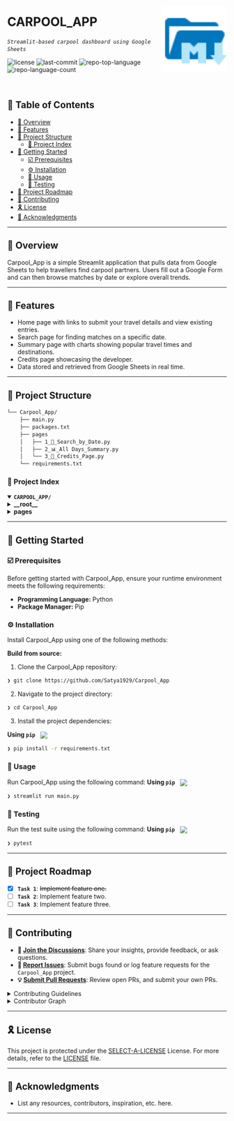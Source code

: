 <div align="left" style="position: relative;">
<img src="https://raw.githubusercontent.com/PKief/vscode-material-icon-theme/ec559a9f6bfd399b82bb44393651661b08aaf7ba/icons/folder-markdown-open.svg" align="right" width="30%" style="margin: -20px 0 0 20px;">
<h1>CARPOOL_APP</h1>
<p align="left">
	<em><code>Streamlit-based carpool dashboard using Google Sheets</code></em>
</p>
<p align="left">
	<img src="https://img.shields.io/github/license/Satya1929/Carpool_App?style=default&logo=opensourceinitiative&logoColor=white&color=0080ff" alt="license">
	<img src="https://img.shields.io/github/last-commit/Satya1929/Carpool_App?style=default&logo=git&logoColor=white&color=0080ff" alt="last-commit">
	<img src="https://img.shields.io/github/languages/top/Satya1929/Carpool_App?style=default&color=0080ff" alt="repo-top-language">
	<img src="https://img.shields.io/github/languages/count/Satya1929/Carpool_App?style=default&color=0080ff" alt="repo-language-count">
</p>
<p align="left"><!-- default option, no dependency badges. -->
</p>
<p align="left">
	<!-- default option, no dependency badges. -->
</p>
</div>
<br clear="right">

## 🔗 Table of Contents

- [📍 Overview](#-overview)
- [👾 Features](#-features)
- [📁 Project Structure](#-project-structure)
  - [📂 Project Index](#-project-index)
- [🚀 Getting Started](#-getting-started)
  - [☑️ Prerequisites](#-prerequisites)
  - [⚙️ Installation](#-installation)
  - [🤖 Usage](#🤖-usage)
  - [🧪 Testing](#🧪-testing)
- [📌 Project Roadmap](#-project-roadmap)
- [🔰 Contributing](#-contributing)
- [🎗 License](#-license)
- [🙌 Acknowledgments](#-acknowledgments)

---

## 📍 Overview

Carpool_App is a simple Streamlit application that pulls data from Google Sheets to help travellers find carpool partners. Users fill out a Google Form and can then browse matches by date or explore overall trends.

---

## 👾 Features

- Home page with links to submit your travel details and view existing entries.
- Search page for finding matches on a specific date.
- Summary page with charts showing popular travel times and destinations.
- Credits page showcasing the developer.
- Data stored and retrieved from Google Sheets in real time.

---

## 📁 Project Structure

```sh
└── Carpool_App/
    ├── main.py
    ├── packages.txt
    ├── pages
    │   ├── 1_🔎_Search_by_Date.py
    │   ├── 2_📊_All Days_Summary.py
    │   └── 3_🎉_Credits_Page.py
    └── requirements.txt
```


### 📂 Project Index
<details open>
	<summary><b><code>CARPOOL_APP/</code></b></summary>
	<details> <!-- __root__ Submodule -->
		<summary><b>__root__</b></summary>
		<blockquote>
			<table>
			<tr>
				<td><b><a href='https://github.com/Satya1929/Carpool_App/blob/master/main.py'>main.py</a></b></td>
				<td>Home page with introduction and navigation</td>
			</tr>
			<tr>
				<td><b><a href='https://github.com/Satya1929/Carpool_App/blob/master/requirements.txt'>requirements.txt</a></b></td>
				<td>Python package requirements</td>
			</tr>
			<tr>
				<td><b><a href='https://github.com/Satya1929/Carpool_App/blob/master/packages.txt'>packages.txt</a></b></td>
				<td>List of OS packages (currently empty)</td>
			</tr>
			</table>
		</blockquote>
	</details>
	<details> <!-- pages Submodule -->
		<summary><b>pages</b></summary>
		<blockquote>
			<table>
			<tr>
				<td><b><a href='https://github.com/Satya1929/Carpool_App/blob/master/pages/3_🎉_Credits_Page.py'>3_🎉_Credits_Page.py</a></b></td>
				<td>Credits page</td>
			</tr>
			<tr>
				<td><b><a href='https://github.com/Satya1929/Carpool_App/blob/master/pages/1_🔎_Search_by_Date.py'>1_🔎_Search_by_Date.py</a></b></td>
				<td>Search results by date</td>
			</tr>
			<tr>
				<td><b><a href='https://github.com/Satya1929/Carpool_App/blob/master/pages/2_📊_All Days_Summary.py'>2_📊_All Days_Summary.py</a></b></td>
				<td>Aggregated travel summary</td>
			</tr>
			</table>
		</blockquote>
	</details>
</details>

---
## 🚀 Getting Started

### ☑️ Prerequisites

Before getting started with Carpool_App, ensure your runtime environment meets the following requirements:

- **Programming Language:** Python
- **Package Manager:** Pip


### ⚙️ Installation

Install Carpool_App using one of the following methods:

**Build from source:**

1. Clone the Carpool_App repository:
```sh
❯ git clone https://github.com/Satya1929/Carpool_App
```

2. Navigate to the project directory:
```sh
❯ cd Carpool_App
```

3. Install the project dependencies:


**Using `pip`** &nbsp; [<img align="center" src="https://img.shields.io/badge/Pip-3776AB.svg?style={badge_style}&logo=pypi&logoColor=white" />](https://pypi.org/project/pip/)

```sh
❯ pip install -r requirements.txt
```




### 🤖 Usage
Run Carpool_App using the following command:
**Using `pip`** &nbsp; [<img align="center" src="https://img.shields.io/badge/Pip-3776AB.svg?style={badge_style}&logo=pypi&logoColor=white" />](https://pypi.org/project/pip/)

```sh
❯ streamlit run main.py
```


### 🧪 Testing
Run the test suite using the following command:
**Using `pip`** &nbsp; [<img align="center" src="https://img.shields.io/badge/Pip-3776AB.svg?style={badge_style}&logo=pypi&logoColor=white" />](https://pypi.org/project/pip/)

```sh
❯ pytest
```


---
## 📌 Project Roadmap

- [X] **`Task 1`**: <strike>Implement feature one.</strike>
- [ ] **`Task 2`**: Implement feature two.
- [ ] **`Task 3`**: Implement feature three.

---

## 🔰 Contributing

- **💬 [Join the Discussions](https://github.com/Satya1929/Carpool_App/discussions)**: Share your insights, provide feedback, or ask questions.
- **🐛 [Report Issues](https://github.com/Satya1929/Carpool_App/issues)**: Submit bugs found or log feature requests for the `Carpool_App` project.
- **💡 [Submit Pull Requests](https://github.com/Satya1929/Carpool_App/blob/main/CONTRIBUTING.md)**: Review open PRs, and submit your own PRs.

<details closed>
<summary>Contributing Guidelines</summary>

1. **Fork the Repository**: Start by forking the project repository to your github account.
2. **Clone Locally**: Clone the forked repository to your local machine using a git client.
   ```sh
   git clone https://github.com/Satya1929/Carpool_App
   ```
3. **Create a New Branch**: Always work on a new branch, giving it a descriptive name.
   ```sh
   git checkout -b new-feature-x
   ```
4. **Make Your Changes**: Develop and test your changes locally.
5. **Commit Your Changes**: Commit with a clear message describing your updates.
   ```sh
   git commit -m 'Implemented new feature x.'
   ```
6. **Push to github**: Push the changes to your forked repository.
   ```sh
   git push origin new-feature-x
   ```
7. **Submit a Pull Request**: Create a PR against the original project repository. Clearly describe the changes and their motivations.
8. **Review**: Once your PR is reviewed and approved, it will be merged into the main branch. Congratulations on your contribution!
</details>

<details closed>
<summary>Contributor Graph</summary>
<br>
<p align="left">
   <a href="https://github.com{/Satya1929/Carpool_App/}graphs/contributors">
      <img src="https://contrib.rocks/image?repo=Satya1929/Carpool_App">
   </a>
</p>
</details>

---

## 🎗 License

This project is protected under the [SELECT-A-LICENSE](https://choosealicense.com/licenses) License. For more details, refer to the [LICENSE](https://choosealicense.com/licenses/) file.

---

## 🙌 Acknowledgments

- List any resources, contributors, inspiration, etc. here.

---
